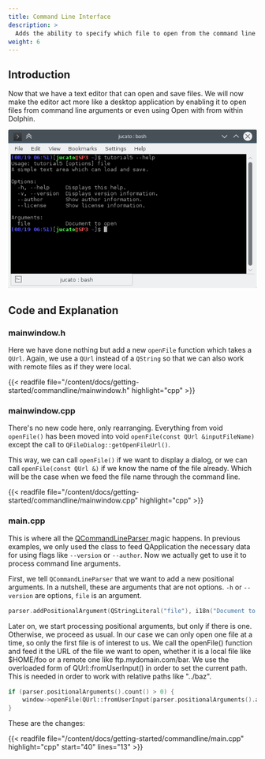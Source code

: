 ```yaml
---
title: Command Line Interface
description: >
  Adds the ability to specify which file to open from the command line to our text editor.
weight: 6
---
```


## Introduction

Now that we have a text editor that can open and save files. We will now make the editor act more like a desktop application by enabling it to open files from command line arguments or even using Open with from within Dolphin.

![](result.png)

## Code and Explanation

### mainwindow.h

Here we have done nothing but add a new `openFile` function which takes a `QUrl`. Again, we use a `QUrl` instead of a `QString` so that we can also work with remote files as if they were local.

{{< readfile file="/content/docs/getting-started/commandline/mainwindow.h" highlight="cpp" >}}

### mainwindow.cpp

There's no new code here, only rearranging. Everything from void `openFile()` has been moved into void `openFile(const QUrl &inputFileName)` except the call to `QFileDialog::getOpenFileUrl()`.

This way, we can call `openFile()` if we want to display a dialog, or we can call `openFile(const QUrl &)` if we know the name of the file already. Which will be the case when we feed the file name through the command line.

{{< readfile file="/content/docs/getting-started/commandline/mainwindow.cpp" highlight="cpp" >}}

### main.cpp

This is where all the [QCommandLineParser ](https://doc.qt.io/qt-5/qcommandlineparser.html) magic happens. In previous examples, we only used the class to feed QApplication the necessary data for using flags like `--version` or `--author`. Now we actually get to use it to process command line arguments.

First, we tell `QCommandLineParser` that we want to add a new positional arguments. In a nutshell, these are arguments that are not options. `-h` or `--version` are options, `file` is an argument.

```c++
parser.addPositionalArgument(QStringLiteral("file"), i18n("Document to open"));
```

Later on, we start processing positional arguments, but only if there is one. Otherwise, we proceed as usual. In our case we can only open one file at a time, so only the first file is of interest to us. We call the openFile() function and feed it the URL of the file we want to open, whether it is a local file like $HOME/foo or a remote one like ftp.mydomain.com/bar. We use the overloaded form of QUrl::fromUserInput() in order to set the current path. This is needed in order to work with relative paths like "../baz".

```c++
if (parser.positionalArguments().count() > 0) {
    window->openFile(QUrl::fromUserInput(parser.positionalArguments().at(0), QDir::currentPath()));
}
```

These are the changes:

{{< readfile file="/content/docs/getting-started/commandline/main.cpp" highlight="cpp" start="40" lines="13" >}}
